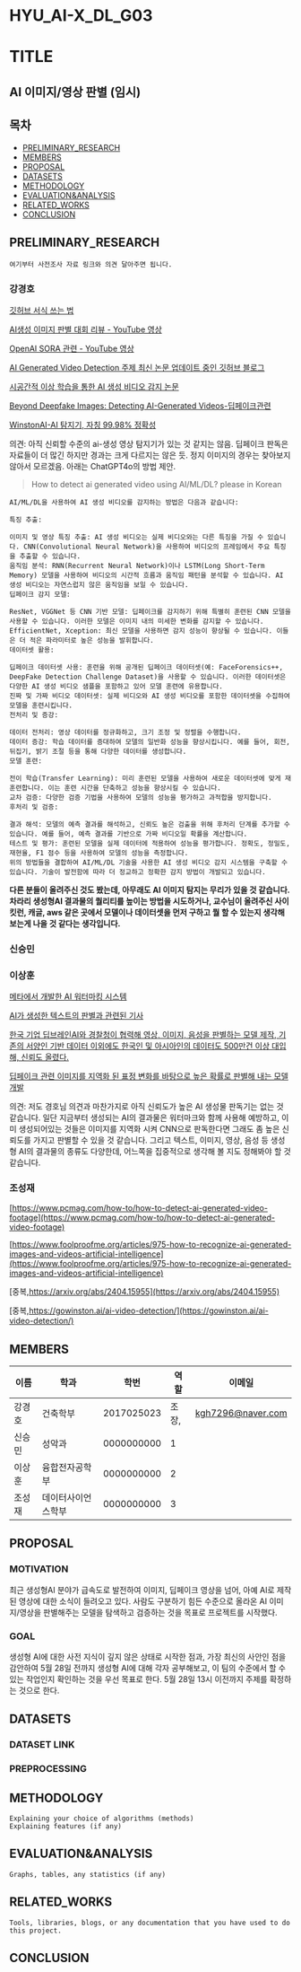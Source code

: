 # HYU_AI-X_DL_G03
# TITLE
## AI 이미지/영상 판별 (임시)
## 목차
- [PRELIMINARY_RESEARCH](#PRELIMINARY_RESEARCH)
- [MEMBERS](#MEMBERS)
- [PROPOSAL](#PROPOSAL)
- [DATASETS](#DATASETS)
- [METHODOLOGY](#METHODOLOGY)
- [EVALUATION&ANALYSIS](#EVALUATION&ANALYSIS)
- [RELATED_WORKS](#RELATED_WORKS)
- [CONCLUSION](#CONCLUSION)

## PRELIMINARY_RESEARCH
    여기부터 사전조사 자료 링크와 의견 달아주면 됩니다.
### 강경호

[깃허브 서식 쓰는 법](https://docs.github.com/ko/get-started/writing-on-github/getting-started-with-writing-and-formatting-on-github/basic-writing-and-formatting-syntax)

[AI생성 이미지 판별 대회 리뷰 - YouTube 영상](https://youtu.be/fmiDrEZ9vyw?si=fJafWSkHFMEq1z_h)

[OpenAI SORA 관련 - YouTube 영상](https://youtu.be/S_QfBYnGKnc?si=RwRCt_ph4-BJJ7BR)

[AI Generated Video Detection 주제 최신 논문 업데이트 중인 깃허브 블로그](https://github.com/chenhaoxing/Awesome-AI-Generated-Video-Detection?tab=readme-ov-file)

[시공간적 이상 학습을 통한 AI 생성 비디오 감지 논문](https://arxiv.org/abs/2403.16638)

[Beyond Deepfake Images: Detecting AI-Generated Videos-딥페이크관련](https://arxiv.org/abs/2404.15955)

[WinstonAI-AI 탐지기, 자칭 99.98% 정확성](https://gowinston.ai/ai-video-detection/)

의견: 아직 신뢰할 수준의 ai-생성 영상 탐지기가 있는 것 같지는 않음. 딥페이크 판독은 자료들이 더 많긴 하지만 경과는 크게 다르지는 않은 듯. 정지 이미지의 경우는 찾아보지 않아서 모르겠음. 아래는 ChatGPT4o의 방법 제안.
>How to detect ai generated video using AI/ML/DL? please in Korean

```
AI/ML/DL을 사용하여 AI 생성 비디오를 감지하는 방법은 다음과 같습니다:

특징 추출:

이미지 및 영상 특징 추출: AI 생성 비디오는 실제 비디오와는 다른 특징을 가질 수 있습니다. CNN(Convolutional Neural Network)을 사용하여 비디오의 프레임에서 주요 특징을 추출할 수 있습니다.
움직임 분석: RNN(Recurrent Neural Network)이나 LSTM(Long Short-Term Memory) 모델을 사용하여 비디오의 시간적 흐름과 움직임 패턴을 분석할 수 있습니다. AI 생성 비디오는 자연스럽지 않은 움직임을 보일 수 있습니다.
딥페이크 감지 모델:

ResNet, VGGNet 등 CNN 기반 모델: 딥페이크를 감지하기 위해 특별히 훈련된 CNN 모델을 사용할 수 있습니다. 이러한 모델은 이미지 내의 미세한 변화를 감지할 수 있습니다.
EfficientNet, Xception: 최신 모델을 사용하면 감지 성능이 향상될 수 있습니다. 이들은 더 적은 파라미터로 높은 성능을 발휘합니다.
데이터셋 활용:

딥페이크 데이터셋 사용: 훈련을 위해 공개된 딥페이크 데이터셋(예: FaceForensics++, DeepFake Detection Challenge Dataset)을 사용할 수 있습니다. 이러한 데이터셋은 다양한 AI 생성 비디오 샘플을 포함하고 있어 모델 훈련에 유용합니다.
진짜 및 가짜 비디오 데이터셋: 실제 비디오와 AI 생성 비디오를 포함한 데이터셋을 수집하여 모델을 훈련시킵니다.
전처리 및 증강:

데이터 전처리: 영상 데이터를 정규화하고, 크기 조정 및 정렬을 수행합니다.
데이터 증강: 학습 데이터를 증대하여 모델의 일반화 성능을 향상시킵니다. 예를 들어, 회전, 뒤집기, 밝기 조절 등을 통해 다양한 데이터를 생성합니다.
모델 훈련:

전이 학습(Transfer Learning): 미리 훈련된 모델을 사용하여 새로운 데이터셋에 맞게 재훈련합니다. 이는 훈련 시간을 단축하고 성능을 향상시킬 수 있습니다.
교차 검증: 다양한 검증 기법을 사용하여 모델의 성능을 평가하고 과적합을 방지합니다.
후처리 및 검증:

결과 해석: 모델의 예측 결과를 해석하고, 신뢰도 높은 검출을 위해 후처리 단계를 추가할 수 있습니다. 예를 들어, 예측 결과를 기반으로 가짜 비디오일 확률을 계산합니다.
테스트 및 평가: 훈련된 모델을 실제 데이터에 적용하여 성능을 평가합니다. 정확도, 정밀도, 재현율, F1 점수 등을 사용하여 모델의 성능을 측정합니다.
위의 방법들을 결합하여 AI/ML/DL 기술을 사용한 AI 생성 비디오 감지 시스템을 구축할 수 있습니다. 기술이 발전함에 따라 더 정교하고 정확한 감지 방법이 개발되고 있습니다.
```
**다른 분들이 올려주신 것도 봤는데, 아무래도 AI 이미지 탐지는 무리가 있을 것 같습니다. 차라리 생성형AI 결과물의 퀄리티를 높이는 방법을 시도하거나, 교수님이 올려주신 사이킷런, 캐글, aws 같은 곳에서 모델이나 데이터셋을 먼저 구하고 뭘 할 수 있는지 생각해 보는게 나을 것 같다는 생각입니다.**

### 신승민

### 이상훈
[메타에서 개발한 AI 워터마킹 시스템](https://www.aitimes.kr/news/articleView.html?idxno=29175)

[AI가 생성한 텍스트의 판별과 관련된 기사](https://www.ciokorea.com/news/275659)

[한국 기업 딥브레인AI와 경찰청이 협력해 영상, 이미지, 음성을 판별하는 모델 제작, 기존의 서양인 기반 데이터 이외에도 한국인 및 아시아인의 데이터도 500만건 이상 대입해, 신뢰도 올렸다.](https://www.aitimes.kr/news/articleView.html?idxno=30624)

[딥페이크 관련 이미지를 지역화 된 표정 변화를 바탕으로 높은 확률로 판별해 내는 모델 개발](https://arxiv.org/pdf/2103.08134)

의견: 저도 경호님 의견과 마찬가지로 아직 신뢰도가 높은 AI 생성물 판독기는 없는 것 같습니다. 일단 지금부터 생성되는 AI의 결과물은 워터마크와 함께 사용해 예방하고, 이미 생성되어있는 것들은 이미지를 지역화 시켜 CNN으로 판독한다면 그래도 좀 높은 신뢰도를 가지고 판별할 수 있을 것 같습니다. 그리고 텍스트, 이미지, 영상, 음성 등 생성형 AI의 결과물의 종류도 다양한데, 어느쪽을 집중적으로 생각해 볼 지도 정해봐야 할 것 같습니다.
### 조성재
[https://www.pcmag.com/how-to/how-to-detect-ai-generated-video-footage](https://www.pcmag.com/how-to/how-to-detect-ai-generated-video-footage)

[https://www.foolproofme.org/articles/975-how-to-recognize-ai-generated-images-and-videos-artificial-intelligence](https://www.foolproofme.org/articles/975-how-to-recognize-ai-generated-images-and-videos-artificial-intelligence)

[중복,https://arxiv.org/abs/2404.15955](https://arxiv.org/abs/2404.15955)

[중복,https://gowinston.ai/ai-video-detection/](https://gowinston.ai/ai-video-detection/)



## MEMBERS
이름|학과|학번|역할|이메일
---|---|---|---|---|
강경호|건축학부|2017025023|조장,|kgh7296@naver.com
신승민|성악과|0000000000|1|
이상훈|융합전자공학부|0000000000|2|
조성재|데이터사이언스학부|0000000000|3|
## PROPOSAL
### MOTIVATION
최근 생성형AI 분야가 급속도로 발전하여 이미지, 딥페이크 영상을 넘어, 아예 AI로 제작된 영상에 대한 소식이 들려오고 있다. 사람도 구분하기 힘든 수준으로 올라온 AI 이미지/영상을 판별해주는 모델을 탐색하고 검증하는 것을 목표로 프로젝트를 시작했다.
### GOAL
생성형 AI에 대한 사전 지식이 깊지 않은 상태로 시작한 점과, 가장 최신의 사안인 점을 감안하여 
5월 28일 전까지 생성형 AI에 대해 각자 공부해보고, 
이 팀의 수준에서 할 수 있는 작업인지 확인하는 것을 우선 목표로 한다.
5월 28일 13시 이전까지 주제를 확정하는 것으로 한다.

## DATASETS
### DATASET LINK
### PREPROCESSING
## METHODOLOGY
    Explaining your choice of algorithms (methods)
    Explaining features (if any)
## EVALUATION&ANALYSIS
    Graphs, tables, any statistics (if any)
## RELATED_WORKS
    Tools, libraries, blogs, or any documentation that you have used to do this project.
## CONCLUSION

